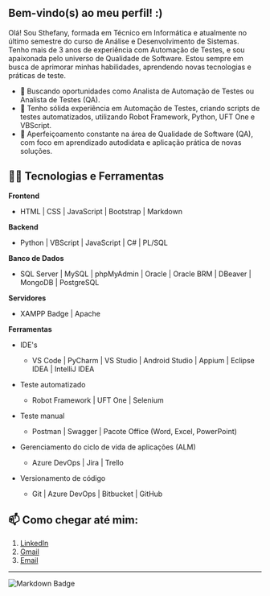 ## Bem-vindo(s) ao meu perfil! :)  

Olá! Sou Sthefany, formada em Técnico em Informática e atualmente no último semestre do curso de Análise e Desenvolvimento de Sistemas. Tenho mais de 3 anos de experiência com Automação de Testes, e sou apaixonada pelo universo de Qualidade de Software. Estou sempre em busca de aprimorar minhas habilidades, aprendendo novas tecnologias e práticas de teste.

- :briefcase:  Buscando oportunidades como Analista de Automação de Testes ou Analista de Testes (QA).
- :robot: Tenho sólida experiência em Automação de Testes, criando scripts de testes automatizados, utilizando Robot Framework, Python, UFT One e VBScript.
- :dart: Aperfeiçoamento constante na área de Qualidade de Software (QA), com foco em aprendizado autodidata e aplicação prática de novas soluções.

## :woman_technologist:	 Tecnologias e Ferramentas  

**Frontend**
- HTML | CSS | JavaScript | Bootstrap | Markdown

**Backend**  
- Python | VBScript | JavaScript | C# | PL/SQL

**Banco de Dados**  
- SQL Server | MySQL | phpMyAdmin | Oracle | Oracle BRM | DBeaver | MongoDB | PostgreSQL

**Servidores**  
- XAMPP Badge | Apache

**Ferramentas**  
- IDE's
  - VS Code | PyCharm | VS Studio | Android Studio | Appium | Eclipse IDEA | IntelliJ IDEA

- Teste automatizado
  - Robot Framework | UFT One | Selenium

- Teste manual
  - Postman | Swagger | Pacote Office (Word, Excel, PowerPoint)

- Gerenciamento do ciclo de vida de aplicações (ALM)
  - Azure DevOps | Jira | Trello 

- Versionamento de código
   - Git | Azure DevOps | Bitbucket | GitHub

## :mailbox: Como chegar até mim:  
1. [LinkedIn](https://www.linkedin.com/in/sthefanyricardo/)  
2. [Gmail](mailto:sthefannyricardo@gmail.com)
3. [Email](mailto:sthefanyricardo@outlook.com.br)

---

![Markdown Badge](https://img.shields.io/badge/-Made--with--Markdown-000?style=for-the-badge&logo=markdown&logoColor=white)

<!--
**sthefanyricardo/sthefanyricardo** is a ✨ _special_ ✨ repository because its `README.md` (this file) appears on your GitHub profile.

Here are some ideas to get you started:

- 🔭 I’m currently working on ...
- 🌱 I’m currently learning ...
- 👯 I’m looking to collaborate on ...
- 🤔 I’m looking for help with ...
- 💬 Ask me about ...
- 📫 How to reach me: ...
- 😄 Pronouns: ...
- ⚡ Fun fact: ...
-->
